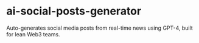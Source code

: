 # ai-social-posts-generator
Auto-generates social media posts from real-time news using GPT-4, built for lean Web3 teams.
